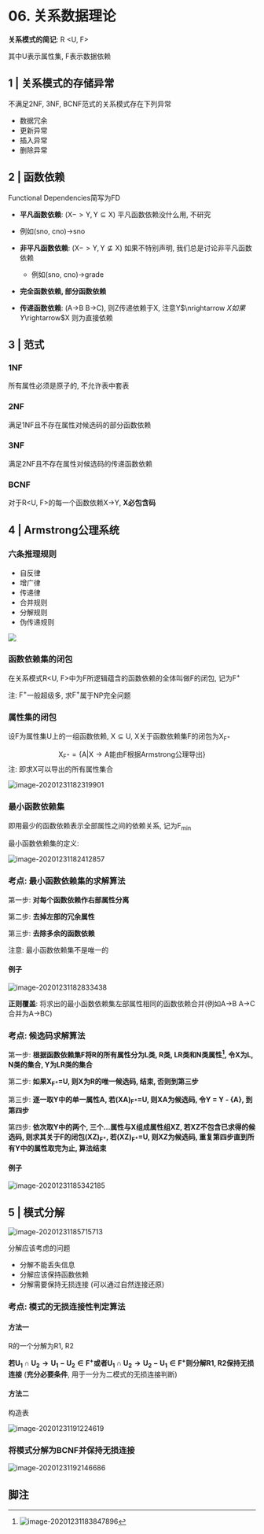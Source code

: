 # 06. 关系数据理论

**关系模式的简记**: R <U, F>

其中U表示属性集, F表示数据依赖

## 1 | 关系模式的存储异常

不满足2NF, 3NF, BCNF范式的关系模式存在下列异常

- 数据冗余
- 更新异常
- 插入异常
- 删除异常

## 2 | 函数依赖

Functional Dependencies简写为FD

- **平凡函数依赖**: ($\text{X}->\text{Y}, \text{Y}\subseteq \text{X}$) 平凡函数依赖没什么用, 不研究
- 例如(sno, cno)->sno
- **非平凡函数依赖**: ($\text{X}->\text{Y}, \text{Y}\nsubseteq \text{X}$) 如果不特别声明, 我们总是讨论非平凡函数依赖
  - 例如(sno, cno)->grade

- **完全函数依赖, 部分函数依赖**
- **传递函数依赖**: (A->B B->C), 则Z传递依赖于X, 注意Y$\nrightarrow $X如果Y$\rightarrow$X
  则为直接依赖

## 3 | 范式

### 1NF

所有属性必须是原子的, 不允许表中套表

### 2NF

满足1NF且不存在属性对候选码的部分函数依赖

### 3NF

满足2NF且不存在属性对候选码的传递函数依赖

### BCNF

对于R<U, F>的每一个函数依赖X->Y, **X必包含码**

## 4 | Armstrong公理系统

### 六条推理规则 

- 自反律
- 增广律
- 传递律
- 合并规则
- 分解规则
- 伪传递规则

![](https://youpai.roccoshi.top/img/20210102192831.png)

### 函数依赖集的闭包

在关系模式R<U, F>中为F所逻辑蕴含的函数依赖的全体叫做F的闭包, 记为$\text{F}^+$

注: $\text{F}^+$一般超级多, 求$\text{F}^+$属于NP完全问题

### 属性集的闭包

设F为属性集U上的一组函数依赖, $\mathrm{X}\subseteq \mathrm{U}$, X关于函数依赖集F的闭包为$\mathrm{X}_{\mathrm{F}^+}$

$$
\mathrm{X}_{\mathrm{F}^+}=\left\{ \left. \mathrm{A} \right|\mathrm{X}\rightarrow \text{A能由F根据Armstrong公理导出} \right\}
$$
注: 即求X可以导出的所有属性集合

![image-20201231182319901](https://youpai.roccoshi.top/img/20210102192832.png)

### 最小函数依赖集

即用最少的函数依赖表示全部属性之间的依赖关系, 记为$\mathrm{F}_{\min}$

最小函数依赖集的定义:

![image-20201231182412857](https://youpai.roccoshi.top/img/20210102192833.png)

### 考点: 最小函数依赖集的求解算法

第一步: **对每个函数依赖作右部属性分离**

第二步: **去掉左部的冗余属性**

第三步: **去除多余的函数依赖**

注意: 最小函数依赖集不是唯一的

#### 例子

![image-20201231182833438](https://youpai.roccoshi.top/img/20210102192834.png)

**正则覆盖**: 将求出的最小函数依赖集左部属性相同的函数依赖合并(例如A->B A->C合并为A->BC)

### 考点: 候选码求解算法

第一步: **根据函数依赖集F将R的所有属性分为L类, R类, LR类和N类属性[^1], 令X为L, N类的集合, Y为LR类的集合**

第二步: **如果$\mathrm{X}_{\mathrm{F}^+}$=U, 则X为R的唯一候选码, 结束, 否则到第三步**

第三步: **逐一取Y中的单一属性A, 若$\left( \mathrm{XA} \right) _{\mathrm{F}^+}$=U, 则XA为候选码, 令Y = Y - {A}, 到第四步**

第四步: **依次取Y中的两个, 三个...属性与X组成属性组XZ, 若XZ不包含已求得的候选码, 则求其关于F的闭包$\left( \mathrm{XZ} \right) _{\mathrm{F}^+}$, 若$\left( \mathrm{XZ} \right) _{\mathrm{F}^+}$=U, 则XZ为候选码, 重复第四步直到所有Y中的属性取完为止, 算法结束**

#### 例子

![image-20201231185342185](https://youpai.roccoshi.top/img/20210102192835.png)

## 5 | 模式分解

![image-20201231185715713](https://youpai.roccoshi.top/img/20210102192836.png)

分解应该考虑的问题

- 分解不能丢失信息
- 分解应该保持函数依赖
- 分解需要保持无损连接 (可以通过自然连接还原)

### 考点: 模式的无损连接性判定算法

#### 方法一

R的一个分解为R1, R2

**若$\mathrm{U}_1\cap \mathrm{U}_2\rightarrow \mathrm{U}_1-\mathrm{U}_2\in \mathrm{F}^+$或者$\mathrm{U}_1\cap \mathrm{U}_2\rightarrow \mathrm{U}_2-\mathrm{U}_1\in \mathrm{F}^+$则分解R1, R2保持无损连接** (**充分必要条件**, 用于一分为二模式的无损连接判断)

#### 方法二

构造表

![image-20201231191224619](https://youpai.roccoshi.top/img/20210102192837.png)

### 将模式分解为BCNF并保持无损连接

![image-20201231192146686](https://youpai.roccoshi.top/img/20210102192838.png)

















## 脚注

[^1]: ![image-20201231183847896](https://youpai.roccoshi.top/img/20210102192839.png)

